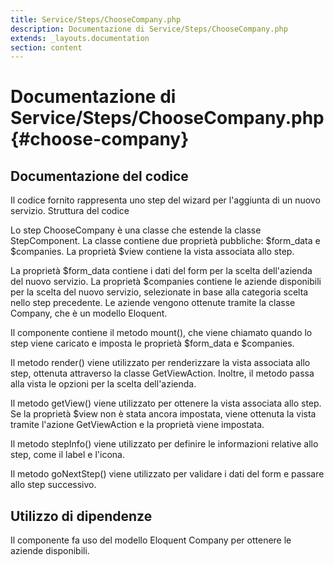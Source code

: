 ```yaml
---
title: Service/Steps/ChooseCompany.php
description: Documentazione di Service/Steps/ChooseCompany.php
extends: _layouts.documentation
section: content
---
```


# Documentazione di Service/Steps/ChooseCompany.php {#choose-company}

## Documentazione del codice

Il codice fornito rappresenta uno step del wizard per l'aggiunta di un nuovo servizio.
Struttura del codice

Lo step ChooseCompany è una classe che estende la classe StepComponent. La classe contiene due proprietà pubbliche: $form_data e $companies. La proprietà $view contiene la vista associata allo step.

La proprietà $form_data contiene i dati del form per la scelta dell'azienda del nuovo servizio. La proprietà $companies contiene le aziende disponibili per la scelta del nuovo servizio, selezionate in base alla categoria scelta nello step precedente. Le aziende vengono ottenute tramite la classe Company, che è un modello Eloquent.

Il componente contiene il metodo mount(), che viene chiamato quando lo step viene caricato e imposta le proprietà $form_data e $companies.

Il metodo render() viene utilizzato per renderizzare la vista associata allo step, ottenuta attraverso la classe GetViewAction. Inoltre, il metodo passa alla vista le opzioni per la scelta dell'azienda.

Il metodo getView() viene utilizzato per ottenere la vista associata allo step. Se la proprietà $view non è stata ancora impostata, viene ottenuta la vista tramite l'azione GetViewAction e la proprietà viene impostata.

Il metodo stepInfo() viene utilizzato per definire le informazioni relative allo step, come il label e l'icona.

Il metodo goNextStep() viene utilizzato per validare i dati del form e passare allo step successivo.

## Utilizzo di dipendenze

Il componente fa uso del modello Eloquent Company per ottenere le aziende disponibili.